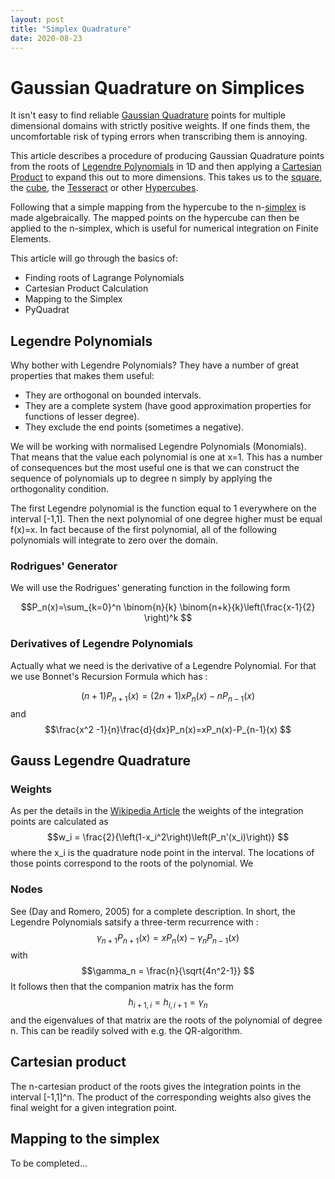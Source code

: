 ```yaml
---
layout: post
title: "Simplex Quadrature"
date: 2020-08-23
---
```


# Gaussian Quadrature on Simplices 

It isn't easy to find reliable [Gaussian Quadrature](https://en.wikipedia.org/wiki/Gaussian_quadrature) points for multiple dimensional domains with strictly positive weights.  If one finds them, the uncomfortable risk of typing errors when transcribing them is annoying. 

This article describes a procedure of producing Gaussian Quadrature points from the roots of [Legendre Polynomials](https://en.wikipedia.org/wiki/Legendre_polynomials) in 1D and then applying a [Cartesian Product](https://en.wikipedia.org/wiki/Cartesian_product) to expand this out to more dimensions. This takes us to the [square](https://en.wikipedia.org/wiki/Square), the [cube](https://en.wikipedia.org/wiki/Cube), the [Tesseract](https://en.wikipedia.org/wiki/Tesseract) or other [Hypercubes](https://en.wikipedia.org/wiki/Hypercube).

Following that a simple mapping from the hypercube to the n-[simplex](https://en.wikipedia.org/wiki/Simplex) is made algebraically.  The mapped points on the hypercube can then be applied to the n-simplex, which is useful for numerical integration on Finite Elements.

This article will go through the basics of:
 - Finding roots of Lagrange Polynomials
 - Cartesian Product Calculation
 - Mapping to the Simplex
 - PyQuadrat
 
## Legendre Polynomials
Why bother with Legendre Polynomials? They have a number of great properties that makes them useful:
  * They are orthogonal on bounded intervals.
  * They are a complete system (have good approximation properties for functions of lesser degree).
  * They exclude the end points (sometimes a negative).
  
We will be working with normalised Legendre Polynomials (Monomials).  That means that the value each polynomial is one at x=1.  This has a number of consequences but the most useful one is that we can construct the sequence of polynomials up to degree n simply by applying the orthogonality condition. 

The first Legendre polynomial is the function equal to 1 everywhere on the interval [-1,1]. Then the next polynomial of one degree higher must be equal f(x)=x.  In fact because of the first polynomial, all of the following polynomials will integrate to zero over the domain. 

### Rodrigues' Generator
We will use the Rodrigues' generating function in the following form

$$P_n(x)=\sum_{k=0}^n \binom{n}{k} \binom{n+k}{k}\left(\frac{x-1}{2} \right)^k
$$


### Derivatives of Legendre Polynomials
Actually what we need is the derivative of a Legendre Polynomial.  For that we use Bonnet's Recursion Formula which has :

$$(n+1)P_{n+1}(x) = (2n+1)xP_n(x)-nP_{n-1}(x)
$$
and 
$$\frac{x^2 -1}{n}\frac{d}{dx}P_n(x)=xP_n(x)-P_{n-1}(x)
$$

## Gauss Legendre Quadrature
### Weights
As per the details in the [Wikipedia Article](https://en.wikipedia.org/wiki/Gaussian_quadrature#Gauss%E2%80%93Legendre_quadrature) 
the weights of the integration points are calculated as 
$$w_i = \frac{2}{\left(1-x_i^2\right)\left(P_n'(x_i)\right)}
$$
where the x_i is the quadrature node point in the interval. The locations of those points correspond to the roots of the polynomial. We 

### Nodes
See (Day and Romero, 2005) for a complete description.  In short, the Legendre Polynomials satsify a three-term recurrence with :
$$\gamma_{n+1}P_{n+1}(x)=xP_n(x)-\gamma_nP_{n-1}(x)
$$
with 
$$\gamma_n = \frac{n}{\sqrt{4n^2-1}}
$$
It follows then that the companion matrix has the form
$$h_{i+1,i}=h_{i,i+1}=\gamma_n 
$$
and the eigenvalues of that matrix are the roots of the polynomial of degree n. This can be readily solved with e.g. the QR-algorithm. 

## Cartesian product
The n-cartesian product of the roots gives the integration points in the interval [-1,1]^n. The product of the corresponding weights also gives the final weight for a given integration point. 

## Mapping to the simplex
To be completed...
